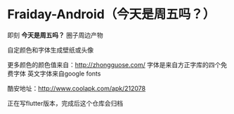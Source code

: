 # Fraiday-Android（今天是周五吗？）
即刻 **今天是周五吗？** 圈子周边产物

自定颜色和字体生成壁纸或头像

更多颜色的颜色值来自：http://zhongguose.com/
字体是来自方正字库的四个免费字体
英文字体来自google fonts

酷安地址：http://www.coolapk.com/apk/212078

正在写flutter版本，完成后这个仓库会归档
